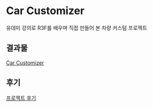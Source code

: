 # Car Customizer
유데미 강의로 R3F를 배우며 직접 만들어 본 차량 커스텀 프로젝트

## 결과물
[Car Customizer](https://car-customizer.pages.dev/)

## 후기
[프로젝트 후기](https://dev-hobin.github.io/posts/udemy-r3f-interactive-course-review/)
